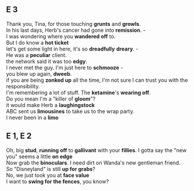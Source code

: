## E 3  
Thank you, Tina, for those touching **grunts** and **growls**.  
In his last days, Herb's cancer had gone into **remission**. -  
I was wondering where you **wandered off** to.  
But I do know a **hot ticket**  
let's get some light in here, it's so **dreadfully** **dreary**. -  
He was a **peculiar** client.  
the network said it was too **edgy**.  
I never met the guy. I'm just here to **schmooze** -  
you blew up again, **dweeb**.  
if you are being **zonked up** all the time, I'm not sure I can trust you with the responsibility.  
I'm remembering a lot of stuff. The **ketamine**'s **wearing off**.  
Do you mean I'm a "killer of **gloom**"?  
it would make Herb a **laughingstock**  
ABC sent us **limousines** to take us to the wrap party.  
I never been in a **limo**  


## E 1, E 2 
Oh, big **stud**, **running off** to **gallivant** with your **fillies**. 
I gotta say the "new you" seems a little **on edge**  
Now grab the **binoculars**. I need dirt on Wanda's new gentleman friend.  
So "Disneyland" is still **up for grabs**?    
No, we just took you at **face value**  
I want to **swing for the fences**, you know?  


